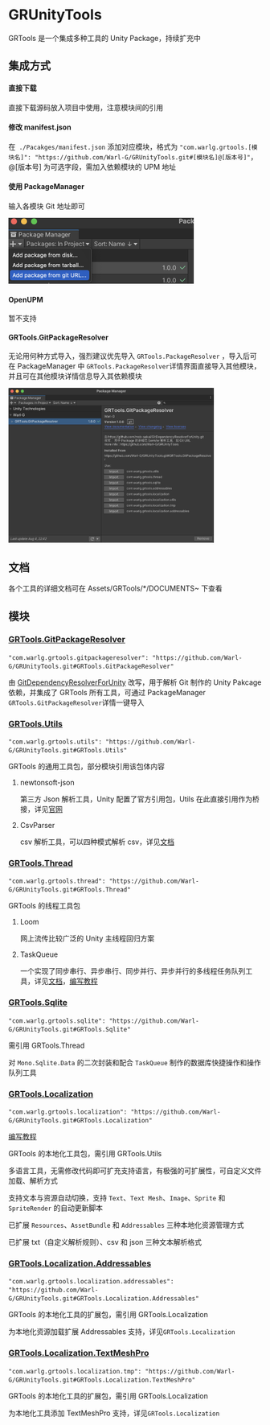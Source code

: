 # GRUnityTools
GRTools 是一个集成多种工具的 Unity Package，持续扩充中    

## 集成方式

#### 直接下载

直接下载源码放入项目中使用，注意模块间的引用  

#### 修改 manifest.json

在` ./Pacakges/manifest.json` 添加对应模块，格式为 `"com.warlg.grtools.[模块名]": "https://github.com/Warl-G/GRUnityTools.git#[模块名]@[版本号]"`，@[版本号] 为可选字段，需加入依赖模块的 UPM 地址

#### 使用 PackageManager  

输入各模块 Git 地址即可

<img src="README~/Readme01.png" style="zoom:50%;" />

#### OpenUPM

暂不支持

#### GRTools.GitPackageResolver  

无论用何种方式导入，强烈建议优先导入 `GRTools.PackageResolver` ，导入后可在 PackageManager 中 `GRTools.PackageResolver`详情界面直接导入其他模块，并且可在其他模块详情信息导入其依赖模块

<img src="README~/Readme02.png" style="zoom:40%;" />

## 文档  

各个工具的详细文档可在 Assets/GRTools/*/DOCUMENTS~ 下查看   

## 模块

### [GRTools.GitPackageResolver](Assets/GRTools/GitPackageResolver/Documentation~/DOCUMENT.md)   

`"com.warlg.grtools.gitpackageresolver": "https://github.com/Warl-G/GRUnityTools.git#GRTools.GitPackageResolver"`  

由 [GitDependencyResolverForUnity](https://github.com/mob-sakai/GitDependencyResolverForUnity) 改写，用于解析 Git 制作的 Unity Pakcage 依赖，并集成了 GRTools 所有工具，可通过 PackageManager `GRTools.GitPackageResolver`详情一键导入  

### [GRTools.Utils](Assets/GRTools/Utils/Documentation~/DOCUMENT.md)  

 `"com.warlg.grtools.utils": "https://github.com/Warl-G/GRUnityTools.git#GRTools.Utils"`

GRTools 的通用工具包，部分模块引用该包体内容

1. newtonsoft-json  

   第三方 Json 解析工具，Unity 配置了官方引用包，Utils 在此直接引用作为桥接，详见[官网](https://www.newtonsoft.com/json)

2. CsvParser  

   csv 解析工具，可以四种模式解析 csv，详见[文档](Assets/GRTools/Utils/Documentation~/Utils.md)

### [GRTools.Thread](Assets/GRTools/Thread/Documentation~/DOCUMENT.md)   

`"com.warlg.grtools.thread": "https://github.com/Warl-G/GRUnityTools.git#GRTools.Thread"`

GRTools 的线程工具包  

1. Loom

   网上流传比较广泛的 Unity 主线程回归方案

2. TaskQueue

   一个实现了同步串行、异步串行、同步并行、异步并行的多线程任务队列工具，详见[文档](Assets/GRTools/Thread/Documentation~/TaskQueue.md)，[编写教程](https://warl-g.github.io/posts/unity-taskqueue/)     

### [GRTools.Sqlite](Assets/GRTools/DataBase/Sqlite/Documentation~/DOCUMENT.md)  

`"com.warlg.grtools.sqlite": "https://github.com/Warl-G/GRUnityTools.git#GRTools.Sqlite"`

需引用 GRTools.Thread

对 `Mono.Sqlite.Data` 的二次封装和配合 `TaskQueue` 制作的数据库快捷操作和操作队列工具

### [GRTools.Localization](Assets/GRTools/Localization/Documentation~/DOCUMENT.md)  

`"com.warlg.grtools.localization": "https://github.com/Warl-G/GRUnityTools.git#GRTools.Localization"`

[编写教程](https://warl-g.github.io/posts/Unity-Localization/)

GRTools 的本地化工具包，需引用 GRTools.Utils  

多语言工具，无需修改代码即可扩充支持语言，有极强的可扩展性，可自定义文件加载、解析方式  

支持文本与资源自动切换，支持 `Text`、`Text Mesh`、`Image`、`Sprite` 和 `SpriteRender` 的自动更新脚本

已扩展 `Resources`、`AssetBundle` 和 `Addressables` 三种本地化资源管理方式

已扩展 txt（自定义解析规则）、csv 和 json 三种文本解析格式  

### [GRTools.Localization.Addressables](Assets/GRTools/LocalizationExtra/LocalizationAddressables/Documentation~/DOCUMENT.md)   

`"com.warlg.grtools.localization.addressables": "https://github.com/Warl-G/GRUnityTools.git#GRTools.Localization.Addressables"`

GRTools 的本地化工具的扩展包，需引用 GRTools.Localization   

为本地化资源加载扩展 Addressables 支持，详见`GRTools.Localization`  

### [GRTools.Localization.TextMeshPro](Assets/GRTools/LocalizationExtra/LocalizationTMP/Documentation~/DOCUMENT.md)   

`"com.warlg.grtools.localization.tmp": "https://github.com/Warl-G/GRUnityTools.git#GRTools.Localization.TextMeshPro"`

GRTools 的本地化工具的扩展包，需引用 GRTools.Localization   

为本地化工具添加 TextMeshPro 支持，详见`GRTools.Localization`  